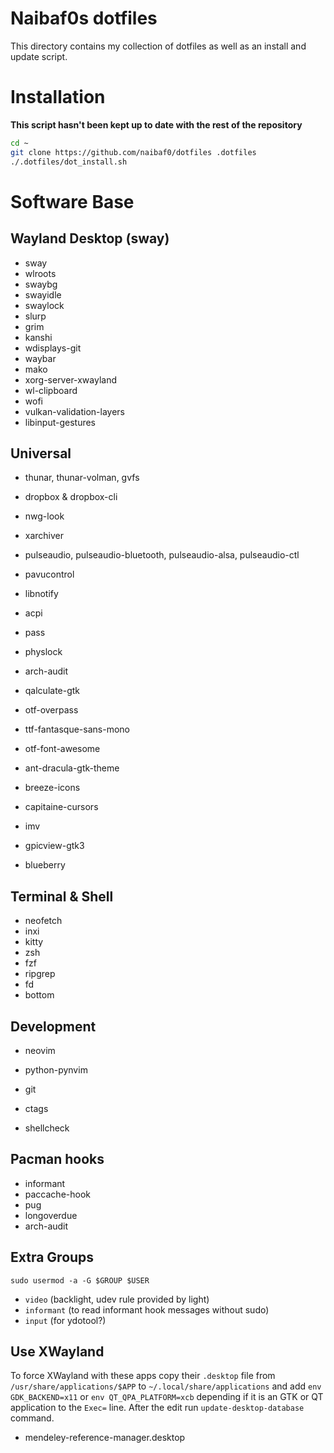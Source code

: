 Naibaf0s dotfiles
=================

This directory contains my collection of dotfiles as well as an install and
update script.

Installation 
============
**This script hasn't been kept up to date with the rest of the repository**

```bash
cd ~
git clone https://github.com/naibaf0/dotfiles .dotfiles
./.dotfiles/dot_install.sh
```

Software Base
=============

Wayland Desktop (sway)
----------------------
* sway
* wlroots
* swaybg
* swayidle
* swaylock
* slurp
* grim
* kanshi
* wdisplays-git
* waybar
* mako
* xorg-server-xwayland
* wl-clipboard
* wofi
* vulkan-validation-layers
* libinput-gestures


Universal
---------
* thunar, thunar-volman, gvfs
* dropbox & dropbox-cli
* nwg-look
* xarchiver
* pulseaudio, pulseaudio-bluetooth, pulseaudio-alsa, pulseaudio-ctl
* pavucontrol
* libnotify
* acpi
* pass
* physlock
* arch-audit
* qalculate-gtk

* otf-overpass
* ttf-fantasque-sans-mono
* otf-font-awesome

* ant-dracula-gtk-theme
* breeze-icons
* capitaine-cursors

* imv
* gpicview-gtk3

* blueberry

Terminal & Shell
----------------
* neofetch
* inxi
* kitty
* zsh
* fzf
* ripgrep
* fd
* bottom

Development
-----------
* neovim
* python-pynvim
* git

* ctags
* shellcheck

Pacman hooks
------------
* informant
* paccache-hook
* pug
* longoverdue 
* arch-audit

Extra Groups
------------
`sudo usermod -a -G $GROUP $USER`
* `video` (backlight, udev rule provided by light)
* `informant` (to read informant hook messages without sudo)
* `input` (for ydotool?)

Use XWayland
------------
To force XWayland with these apps copy their `.desktop` file from 
`/usr/share/applications/$APP` to `~/.local/share/applications` and add
`env GDK_BACKEND=x11` or `env QT_QPA_PLATFORM=xcb` depending if it is an GTK or
QT application to the `Exec=` line.
After the edit run `update-desktop-database` command.

* mendeley-reference-manager.desktop
